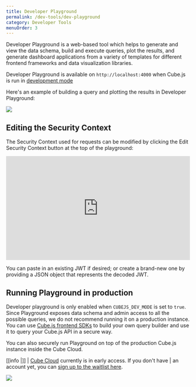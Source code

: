 ```yaml
---
title: Developer Playground
permalink: /dev-tools/dev-playground
category: Developer Tools
menuOrder: 3
---
```


Developer Playground is a web-based tool which helps to generate and view the
data schema, build and execute queries, plot the results, and generate dashboard
applications from a variety of templates for different frontend frameworks and
data visualization libraries.

Developer Playground is available on `http://localhost:4000` when Cube.js is run
in [development mode][link-dev-mode]

Here's an example of building a query and plotting the results in Developer
Playground:

![](https://raw.githubusercontent.com/cube-js/cube.js/master/docs/content/Developer-Tools/playground.gif)

[link-dev-mode]: /configuration/overview

## Editing the Security Context

The Security Context used for requests can be modified by clicking the Edit
Security Context button at the top of the playground:

<div class="block-video" style="position: relative; padding-bottom: 56.25%; height: 0;">
  <iframe src="https://www.loom.com/embed/5307e973ad7e435094a31b7163f14f3d" frameborder="0" webkitallowfullscreen mozallowfullscreen allowfullscreen style="position: absolute; top: 0; left: 0; width: 100%; height: 100%;"></iframe>
</div>

You can paste in an existing JWT if desired; or create a brand-new one by
providing a JSON object that represents the decoded JWT.

## Running Playground in production

Developer playground is only enabled when `CUBEJS_DEV_MODE` is set to `true`.
Since Playground exposes data schema and admin access to all the possible
queries, we do not recommend running it on a production instance. You can use
[Cube.js frontend SDKs](/frontend-introduction) to build your own query builder
and use it to query your Cube.js API in a secure way.

You can also securely run Playground on top of the production Cube.js instance
inside the Cube Cloud.

<!-- prettier-ignore-start -->
[[info |]]
| [Cube Cloud][link-cube-cloud] currently is in early access. If you don't have
| an account yet, you can [sign up to the waitlist here][link-cube-cloud].
<!-- prettier-ignore-end -->

![](https://raw.githubusercontent.com/cube-js/cube.js/master/docs/content/Developer-Tools/cube-cloud-playground.png)

[link-cube-cloud]: https://cube.dev/cloud
